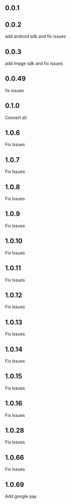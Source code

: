 ## 0.0.1

## 0.0.2
add android sdk and fix issues

## 0.0.3
add image sdk and fix issues


## 0.0.49
fix issues
## 0.1.0
Convert all 
## 1.0.6
Fix Issues
## 1.0.7
Fix Issues
## 1.0.8
Fix Issues
## 1.0.9
Fix Issues
## 1.0.10
Fix Issues
## 1.0.11
Fix Issues
## 1.0.12
Fix Issues
## 1.0.13
Fix Issues
## 1.0.14
Fix Issues
## 1.0.15
Fix Issues
## 1.0.16
Fix Issues
## 1.0.28
Fix Issues
## 1.0.66
Fix Issues
## 1.0.69
Add google pay